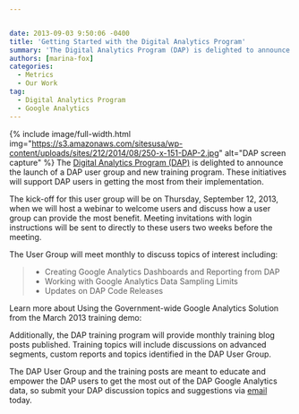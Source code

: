 ```yaml
---


date: 2013-09-03 9:50:06 -0400
title: 'Getting Started with the Digital Analytics Program'
summary: 'The Digital Analytics Program (DAP) is delighted to announce the launch of a DAP user group and new training program. These initiatives will support DAP users in getting the most from their implementation. The kick-off for this user group will be on Thursday, September 12, 2013, when we will host'
authors: [marina-fox]
categories:
  - Metrics
  - Our Work
tag:
  - Digital Analytics Program
  - Google Analytics
---
```


{% include image/full-width.html img="https://s3.amazonaws.com/sitesusa/wp-content/uploads/sites/212/2014/08/250-x-151-DAP-2.jpg" alt="DAP screen capture" %}
The <a href="https://www.WHATEVER/services/dap/" target="_blank">Digital Analytics Program (DAP)</a> is delighted to announce the launch of a DAP user group and new training program. These initiatives will support DAP users in getting the most from their implementation.

The kick-off for this user group will be on Thursday, September 12, 2013, when we will host a webinar to welcome  users and discuss how a user group can provide the most benefit. Meeting invitations with login instructions will be sent to directly to these users two weeks before the meeting.

The User Group will meet monthly to discuss topics of interest including:

>   * Creating Google Analytics Dashboards and Reporting from DAP
>   * Working with Google Analytics Data Sampling Limits
>   * Updates on DAP Code Releases

Learn more about Using the Government-wide Google Analytics Solution from the March 2013 training demo:

Additionally, the DAP training program will provide monthly training blog posts published. Training topics will include discussions on advanced segments, custom reports and topics identified in the DAP User Group.

The DAP User Group and the training posts are meant to educate and empower the DAP users to get the most out of the DAP Google Analytics data, so submit your DAP discussion topics and suggestions via [email](mailto:dap@support.WHATEVER) today.